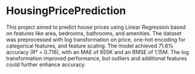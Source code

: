 # HousingPricePrediction
This project aimed to predict house prices using Linear Regression based on features like area, bedrooms, bathrooms, and amenities. The dataset was preprocessed with log transformation on price, one-hot encoding for categorical features, and feature scaling. The model achieved 71.6% accuracy (R² = 0.716), with an MAE of 855K and an RMSE of 1.15M. The log transformation improved performance, but outliers and additional features could further enhance accuracy.
